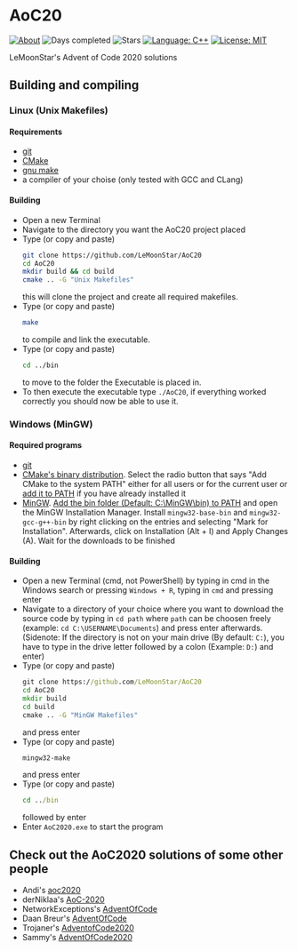 # AoC20


[![About](https://img.shields.io/badge/Advent%20of%20Code-2020-brightgreen)](https://adventofcode.com/2020/about)
![Days completed](https://img.shields.io/badge/Days%20completed-9-red)
![Stars](https://img.shields.io/badge/Stars-19-yellow)
[![Language: C++](https://img.shields.io/badge/Language-CPP-blue.svg)](https://en.m.wikipedia.org/wiki/C%2B%2B)
[![License: MIT](https://img.shields.io/badge/License-MIT-blue.svg)](https://mit-license.org/)

LeMoonStar's Advent of Code 2020 solutions

## Building and compiling
### Linux (Unix Makefiles)
#### Requirements
+ [git](https://git-scm.com/download/linux)
+ [CMake](https://cmake.org/)
+ [gnu make](https://www.gnu.org/software/make/)
+ a compiler of your choise (only tested with GCC and CLang)

#### Building
+ Open a new Terminal
+ Navigate to the directory you want the AoC20 project placed
+ Type (or copy and paste)
  ```bash
  git clone https://github.com/LeMoonStar/AoC20
  cd AoC20
  mkdir build && cd build
  cmake .. -G "Unix Makefiles"
  ```
  this will clone the project and create all required makefiles.
+ Type (or copy and paste)
  ```bash
  make
  ```
  to compile and link the executable.
+ Type (or copy and paste)
  ```bash
  cd ../bin
  ```
  to move to the folder the Executable is placed in.
+ To then execute the executable type `./AoC20`, if everything worked correctly you should now be able to use it.
### Windows (MinGW)
#### Required programs
+ [git](https://git-scm.com/download/win)
+ [CMake's binary distribution](https://cmake.org/download/). Select the radio button that says "Add CMake to the system PATH" either for all users or for the current user or [add it to PATH](https://helpdeskgeek.com/windows-10/add-windows-path-environment-variable/) if you have already installed it
+ [MinGW](https://osdn.net/projects/mingw/releases/). [Add the bin folder (Default: C:\MinGW\bin) to PATH](https://helpdeskgeek.com/windows-10/add-windows-path-environment-variable/) and open the MinGW Installation Manager. Install `mingw32-base-bin` and `mingw32-gcc-g++-bin` by right clicking on the entries and selecting "Mark for Installation". Afterwards, click on Installation (Alt + I) and Apply Changes (A). Wait for the downloads to be finished

#### Building
+ Open a new Terminal (cmd, not PowerShell) by typing in cmd in the Windows search or pressing `Windows + R`, typing in `cmd` and pressing enter
+ Navigate to a directory of your choice where you want to download the source code by typing in `cd path` where `path` can be choosen freely (example: `cd C:\USERNAME\Documents`) and press enter afterwards. (Sidenote: If the directory is not on your main drive (By default: `C:`), you have to type in the drive letter followed by a colon (Example: `D:`) and enter)
+ Type (or copy and paste)
  ```bat
  git clone https://github.com/LeMoonStar/AoC20
  cd AoC20
  mkdir build
  cd build
  cmake .. -G "MinGW Makefiles"
  ```
  and press enter
+ Type (or copy and paste)
  ```bat
  mingw32-make
  ```
  and press enter
+ Type (or copy and paste)
  ```bat
  cd ../bin
  ```
  followed by enter
+ Enter `AoC2020.exe` to start the program

## Check out the AoC2020 solutions of some other people
+ Andi's [aoc2020](https://github.com/andi-makes/aoc2020)
+ derNiklaa's [AoC-2020](https://github.com/derNiklaas/AoC-2020)
+ NetworkExceptions's [AdventOfCode](https://github.com/networkException/AdventOfCode)
+ Daan Breur's [AdventOfCode](https://github.com/daanbreur/AdventofCode)
+ Trojaner's [AdventofCode2020](https://github.com/TrojanerHD/AdventofCode2020)
+ Sammy's [AdventOfCode2020](https://github.com/1Turtle/AdventOfCode2020)
